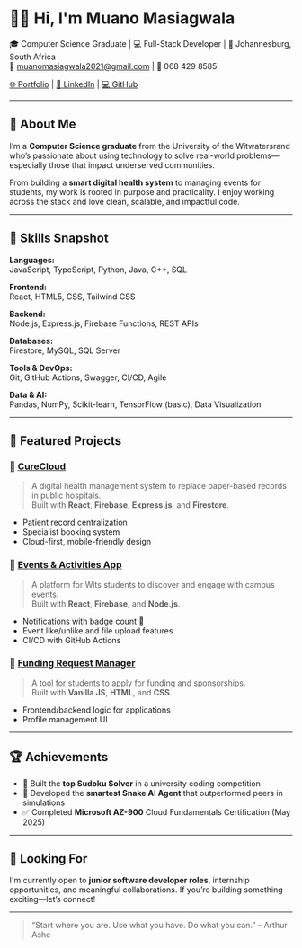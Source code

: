 # 👋🏽 Hi, I'm Muano Masiagwala

🎓 Computer Science Graduate | 💻 Full-Stack Developer | 📍 Johannesburg, South Africa  
📧 muanomasiagwala2021@gmail.com | 📱 068 429 8585

[🌐 Portfolio](https://muanomasiagwala-d678d.web.app) | [💼 LinkedIn](https://www.linkedin.com/in/muano-m-5b554a255) | [💻 GitHub](https://github.com/the-human-who-codes)

---

## 🚀 About Me

I’m a **Computer Science graduate** from the University of the Witwatersrand who’s passionate about using technology to solve real-world problems—especially those that impact underserved communities.

From building a **smart digital health system** to managing events for students, my work is rooted in purpose and practicality. I enjoy working across the stack and love clean, scalable, and impactful code.

---

## 🧠 Skills Snapshot

**Languages:**  
JavaScript, TypeScript, Python, Java, C++, SQL

**Frontend:**  
React, HTML5, CSS, Tailwind CSS

**Backend:**  
Node.js, Express.js, Firebase Functions, REST APIs

**Databases:**  
Firestore, MySQL, SQL Server

**Tools & DevOps:**  
Git, GitHub Actions, Swagger, CI/CD, Agile

**Data & AI:**  
Pandas, NumPy, Scikit-learn, TensorFlow (basic), Data Visualization

---

## 📌 Featured Projects

### 🔹 [CureCloud](https://github.com/the-human-who-codes/CureCloud)
> A digital health management system to replace paper-based records in public hospitals.  
Built with **React**, **Firebase**, **Express.js**, and **Firestore**.

- Patient record centralization
- Specialist booking system
- Cloud-first, mobile-friendly design

### 🔹 [Events & Activities App](https://github.com/the-human-who-codes/wits-lively-campus)
> A platform for Wits students to discover and engage with campus events.  
Built with **React**, **Firebase**, and **Node.js**.

- Notifications with badge count 🔔
- Event like/unlike and file upload features
- CI/CD with GitHub Actions

### 🔹 [Funding Request Manager](https://github.com/the-human-who-codes/Funding-Request-Manager)
> A tool for students to apply for funding and sponsorships.  
Built with **Vanilla JS**, **HTML**, and **CSS**.

- Frontend/backend logic for applications
- Profile management UI

---

## 🏆 Achievements

- 🥇 Built the **top Sudoku Solver** in a university coding competition  
- 🐍 Developed the **smartest Snake AI Agent** that outperformed peers in simulations  
- ✅ Completed **Microsoft AZ-900** Cloud Fundamentals Certification (May 2025)

---

## 🎯 Looking For

I'm currently open to **junior software developer roles**, internship opportunities, and meaningful collaborations. If you’re building something exciting—let’s connect!

---

> “Start where you are. Use what you have. Do what you can.” – Arthur Ashe
